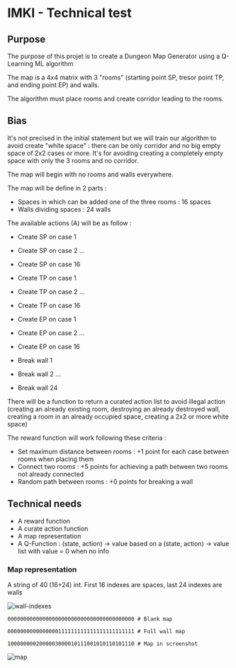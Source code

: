 # IMKI - Technical test

## Purpose

The purpose of this projet is to create a Dungeon Map Generator using a Q-Learning ML algorithm

The map is a 4x4 matrix with 3 "rooms" (starting point SP, tresor point TP, and ending point EP) and walls.

The algorithm must place rooms and create corridor leading to the rooms.

## Bias

It's not precised in the initial statement but we will train our algorithm to avoid create "white space" : there can be only corridor and no big empty space of 2x2 cases or more. It's for avoiding creating a completely empty space with only the 3 rooms and no corridor.

The map will begin with no rooms and walls everywhere.

The map will be define in 2 parts :

- Spaces in which can be added one of the three rooms : 16 spaces
- Walls dividing spaces : 24 walls

The available actions (A) will be as follow :

- Create SP on case 1
- Create SP on case 2
  ...
- Create SP on case 16

- Create TP on case 1
- Create TP on case 2
  ...
- Create TP on case 16

- Create EP on case 1
- Create EP on case 2
  ...
- Create EP on case 16

- Break wall 1
- Break wall 2
  ...
- Break wall 24

There will be a function to return a curated action list to avoid illegal action (creating an already existing room, destroying an already destroyed wall, creating a room in an already occupied space, creating a 2x2 or more white space)

The reward function will work following these criteria :

- Set maximum distance between rooms : +1 point for each case between rooms when placing them
- Connect two rooms : +5 points for achieving a path between two rooms not already connected
- Random path between rooms : +0 points for breaking a wall

## Technical needs

- A reward function
- A curate action function
- A map representation
- A Q-Function : (state, action) -> value based on a (state, action) -> value list with value = 0 when no info

### Map representation

A string of 40 (16+24) int. First 16 indexes are spaces, last 24 indexes are walls

![wall-indexes](https://user-images.githubusercontent.com/1528493/124257075-4655bc80-db2c-11eb-9774-86340027642b.png)

```
0000000000000000000000000000000000000000 # Blank map

0000000000000000111111111111111111111111 # Full wall map

1000000002000003000010111001010110101110 # Map in screenshot
```

![map](https://user-images.githubusercontent.com/1528493/124257068-45bd2600-db2c-11eb-9223-3cc1bb62ab89.png)
